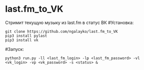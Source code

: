 # last.fm_to_VK
Стримит текущую музыку из last.fm в статус ВК
#Установка:
```
git clone https://github.com/ngalayko/last.fm_to_VK
pip3 install pylast
pip3 install vk
```
#Запуск:
```
python3 run.py -ll <last_fm_login> -lp <last_fm_password> -vl <vk_login> -vp <vk_password> -s <status> &
```
